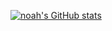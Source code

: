 [![noah's GitHub stats](https://github-readme-stats.vercel.app/api?username=tensche&theme=radical&show_icons=true)](https://www.youtube.com/watch?v=V5jU-LYnOfs)
